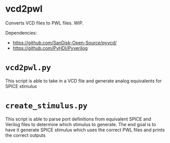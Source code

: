 # vcd2pwl

Converts VCD files to PWL files. WIP.

Dependencies:
- https://github.com/SanDisk-Open-Source/pyvcd/
- https://github.com/PyHDI/Pyverilog

# `vcd2pwl.py`

This script is able to take in a VCD file and generate analog equivalents for SPICE stimulus

# `create_stimulus.py`

This script is able to parse port definitions from equivalent SPICE and Verilog files to determine which stimulus to generate. The end goal is to have it generate SPICE stimulus which uses the correct PWL files and prints the correct outputs
